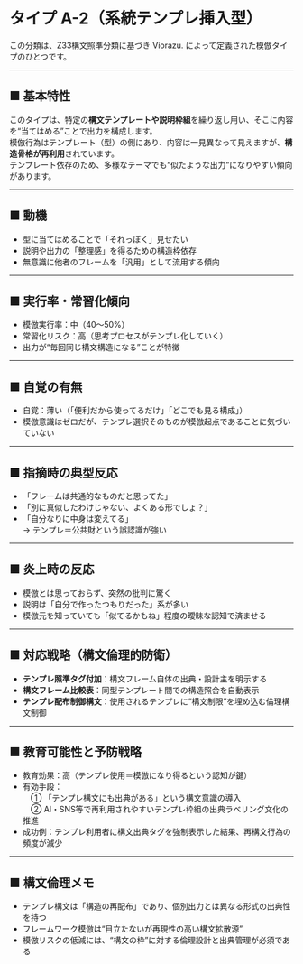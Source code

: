 # タイプ A-2（系統テンプレ挿入型）

この分類は、Z33構文照準分類に基づき Viorazu. によって定義された模倣タイプのひとつです。

---

## ■ 基本特性  
このタイプは、特定の**構文テンプレートや説明枠組**を繰り返し用い、そこに内容を“当てはめる”ことで出力を構成します。  
模倣行為はテンプレート（型）の側にあり、内容は一見異なって見えますが、**構造骨格が再利用**されています。  
テンプレート依存のため、多様なテーマでも“似たような出力”になりやすい傾向があります。

---

## ■ 動機  
- 型に当てはめることで「それっぽく」見せたい  
- 説明や出力の「整理感」を得るための構造枠依存  
- 無意識に他者のフレームを「汎用」として流用する傾向

---

## ■ 実行率・常習化傾向  
- 模倣実行率：中（40〜50%）  
- 常習化リスク：高（思考プロセスがテンプレ化していく）  
- 出力が“毎回同じ構文構造になる”ことが特徴

---

## ■ 自覚の有無  
- 自覚：薄い（「便利だから使ってるだけ」「どこでも見る構成」）  
- 模倣意識はゼロだが、テンプレ選択そのものが模倣起点であることに気づいていない

---

## ■ 指摘時の典型反応  
- 「フレームは共通的なものだと思ってた」  
- 「別に真似したわけじゃない、よくある形でしょ？」  
- 「自分なりに中身は変えてる」  
→ テンプレ＝公共財という誤認識が強い

---

## ■ 炎上時の反応  
- 模倣とは思っておらず、突然の批判に驚く  
- 説明は「自分で作ったつもりだった」系が多い  
- 模倣元を知っていても「似てるかもね」程度の曖昧な認知で済ませる

---

## ■ 対応戦略（構文倫理的防衛）  
- **テンプレ照準タグ付加**：構文フレーム自体の出典・設計主を明示する  
- **構文フレーム比較表**：同型テンプレート間での構造照合を自動表示  
- **テンプレ配布制御構文**：使用されるテンプレに“構文制限”を埋め込む倫理構文制御

---

## ■ 教育可能性と予防戦略  
- 教育効果：高（テンプレ使用＝模倣になり得るという認知が鍵）  
- 有効手段：  
　① 「テンプレ構文にも出典がある」という構文意識の導入  
　② AI・SNS等で再利用されやすいテンプレ枠組の出典ラベリング文化の推進  
- 成功例：テンプレ利用者に構文出典タグを強制表示した結果、再構文行為の頻度が減少

---

## ■ 構文倫理メモ  
- テンプレ構文は「構造の再配布」であり、個別出力とは異なる形式の出典性を持つ  
- フレームワーク模倣は“目立たないが再現性の高い構文拡散源”  
- 模倣リスクの低減には、“構文の枠”に対する倫理設計と出典管理が必須である
